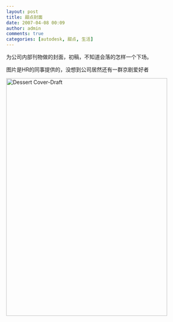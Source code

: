 ```yaml
---
layout: post
title: 甜点封面
date: 2007-04-08 00:09
author: admin
comments: true
categories: [autodesk, 甜点, 生活]
---
```

为公司内部刊物做的封面，初稿，不知道会落的怎样一个下场。  

图片是HR的同事提供的，没想到公司居然还有一群京剧爱好者

<a href="https://www.flickr.com/photos/leoshcn/449537014" title="Dessert Cover-Draft by Li Xiang, on Flickr"><img class="pure-img" src="https://c1.staticflickr.com/1/239/449537014_1ed22b29dc_z.jpg" width="433" height="640" alt="Dessert Cover-Draft"></a>
